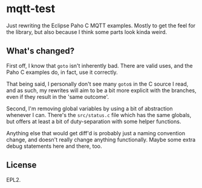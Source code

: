 # mqtt-test

Just rewriting the Eclipse Paho C MQTT examples. Mostly to get the feel for the library, but also because I think some parts look kinda weird.

## What's changed?

First off, I know that `goto` isn't inherently bad. There are valid uses, and the Paho C examples do, in fact, use it correctly.

That being said, I personally don't see many `goto`s in the C source I read, and as such, my rewrites will aim to be a bit more explicit with the branches, even if they result in the 'same outcome'. 

Second, I'm removing global variables by using a bit of abstraction whenever I can. There's the `src/status.c` file which has the same globals, but offers at least a bit of duty-separation with some helper functions.

Anything else that would get diff'd is probably just a naming convention change, and doesn't really change anything functionally. Maybe some extra debug statements here and there, too.

## License

EPL2.
